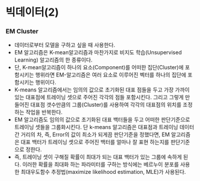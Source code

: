 # 빅데이터(2)

### EM Cluster

- 데이터로부터 모델을 구하고 싶을 때 사용한다.
- EM 알고리즘은 K-mean알고리즘과 마찬가지로 비지도 학습(Unsupervised Learning) 알고리즘의 한 종류이다.
- 단, K-mean알고리즘이 하나의 요소(Component)를 어떠한 집단(Cluster)에 포함시키는 행위라면 EM-알고리즘은 여러 요소로 이루어진 벡터를 하나의 집단에 포함시키는 행위이다.
- K-means 알고리즘에서는 임의의 값으로 초기화된 대표 점들을 두고 가장 가까이있는 대표점에 트레이닝 셋으로 주어진 각각의 점들 포함시킨다. 그리고 그렇게 만들어진 대표점 갯수만큼의 그룹(Cluster)를 사용하여 각각의 대표점의 위치를 조정하는 작업을 반복한다.
- EM 알고리즘도 임의의 값으로 초기화된 대표 백터들을 두고 어떠한 판단기준으로 트레이닝 셋들을 그룹화시킨다. 단 k-means 알고리즘은 대표점과 트레이닝 데이터간 거리의 차, 즉, Error의 값이 최소가 되게끔 판단기준을 정했다면, EM 알고리즘은 대표 백터가 트레이닝 셋으로 주어진 백터를 얼마나 잘 표현 하는지를 판단기준으로 정한다.
- 즉, 트레이닝 셋이 구해질 확률이 최대가 되는 대표 백터가 있는 그룹에 속하게 된다.
  이러한 확률을 최대화 하는 파라미터를 구하는 방식에는 베르누이 분포를 사용한 최대우도함수 추정법(maximize likelihood estimation, MLE)가 사용된다.